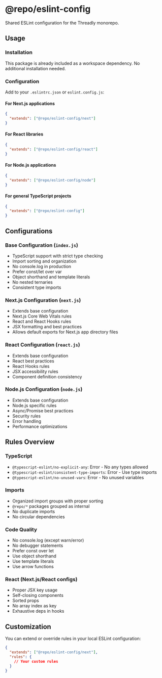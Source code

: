 # @repo/eslint-config

Shared ESLint configuration for the Threadly monorepo.

## Usage

### Installation

This package is already included as a workspace dependency. No additional installation needed.

### Configuration

Add to your `.eslintrc.json` or `eslint.config.js`:

#### For Next.js applications

```json
{
  "extends": ["@repo/eslint-config/next"]
}
```

#### For React libraries

```json
{
  "extends": ["@repo/eslint-config/react"]
}
```

#### For Node.js applications

```json
{
  "extends": ["@repo/eslint-config/node"]
}
```

#### For general TypeScript projects

```json
{
  "extends": ["@repo/eslint-config"]
}
```

## Configurations

### Base Configuration (`index.js`)

- TypeScript support with strict type checking
- Import sorting and organization
- No console.log in production
- Prefer const/let over var
- Object shorthand and template literals
- No nested ternaries
- Consistent type imports

### Next.js Configuration (`next.js`)

- Extends base configuration
- Next.js Core Web Vitals rules
- React and React Hooks rules
- JSX formatting and best practices
- Allows default exports for Next.js app directory files

### React Configuration (`react.js`)

- Extends base configuration
- React best practices
- React Hooks rules
- JSX accessibility rules
- Component definition consistency

### Node.js Configuration (`node.js`)

- Extends base configuration
- Node.js specific rules
- Async/Promise best practices
- Security rules
- Error handling
- Performance optimizations

## Rules Overview

### TypeScript

- `@typescript-eslint/no-explicit-any`: Error - No any types allowed
- `@typescript-eslint/consistent-type-imports`: Error - Use type imports
- `@typescript-eslint/no-unused-vars`: Error - No unused variables

### Imports

- Organized import groups with proper sorting
- `@repo/*` packages grouped as internal
- No duplicate imports
- No circular dependencies

### Code Quality

- No console.log (except warn/error)
- No debugger statements
- Prefer const over let
- Use object shorthand
- Use template literals
- Use arrow functions

### React (Next.js/React configs)

- Proper JSX key usage
- Self-closing components
- Sorted props
- No array index as key
- Exhaustive deps in hooks

## Customization

You can extend or override rules in your local ESLint configuration:

```json
{
  "extends": ["@repo/eslint-config/next"],
  "rules": {
    // Your custom rules
  }
}
```